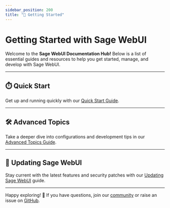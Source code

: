 ```yaml
---
sidebar_position: 200
title: "🚀 Getting Started"
---
```


# Getting Started with Sage WebUI

Welcome to the **Sage WebUI Documentation Hub!** Below is a list of essential guides and resources to help you get started, manage, and develop with Sage WebUI.

---

## ⏱️ Quick Start  

Get up and running quickly with our [Quick Start Guide](/getting-started/quick-start).

---

## 🛠️ Advanced Topics  

Take a deeper dive into configurations and development tips in our [Advanced Topics Guide](/getting-started/advanced-topics).

---

## 🔄 Updating Sage WebUI

Stay current with the latest features and security patches with our [Updating Sage WebUI](./updating) guide.

---

Happy exploring! 🎉 If you have questions, join our [community](https://discord.gg/5rJgQTnV4s) or raise an issue on [GitHub](https://github.com/open-webui/open-webui).
